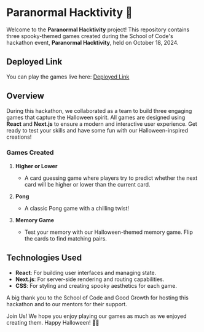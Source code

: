 # Paranormal Hacktivity 🎃

Welcome to the **Paranormal Hacktivity** project! This repository contains three spooky-themed games created during the School of Code's hackathon event, **Paranormal Hacktivity**, held on October 18, 2024.

## Deployed Link

You can play the games live here: [Deployed Link](#)

## Overview

During this hackathon, we collaborated as a team to build three engaging games that capture the Halloween spirit. All games are designed using **React** and **Next.js** to ensure a modern and interactive user experience. Get ready to test your skills and have some fun with our Halloween-inspired creations!

### Games Created

1. **Higher or Lower**
   - A card guessing game where players try to predict whether the next card will be higher or lower than the current card.

2. **Pong**
   - A classic Pong game with a chilling twist! 
3. **Memory Game**
   - Test your memory with our Halloween-themed memory game. Flip the cards to find matching pairs.
     
## Technologies Used

- **React**: For building user interfaces and managing state.
- **Next.js**: For server-side rendering and routing capabilities.
- **CSS**: For styling and creating spooky aesthetics for each game.

A big thank you to the School of Code and Good Growth for hosting this hackathon and to our mentors for their support.

Join Us!
We hope you enjoy playing our games as much as we enjoyed creating them. Happy Halloween! 🎃👻
